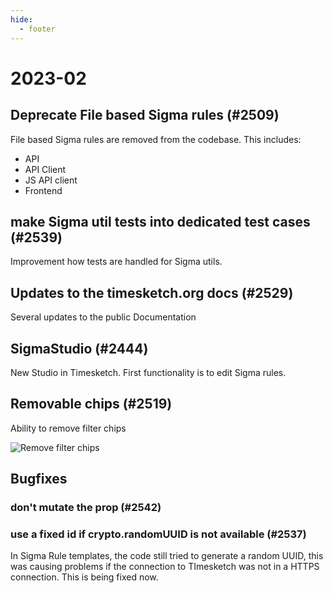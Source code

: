 ```yaml
---
hide:
  - footer
---
```

# 2023-02


## Deprecate File based Sigma rules (#2509)

File based Sigma rules are removed from the codebase. This includes:

* API
* API Client
* JS API client
* Frontend

## make Sigma util tests into dedicated test cases (#2539)

Improvement how tests are handled for Sigma utils.

## Updates to the timesketch.org docs (#2529)

Several updates to the public Documentation

## SigmaStudio (#2444)

New Studio in Timesketch. First functionality is to edit Sigma rules.

## Removable chips (#2519)

Ability to remove filter chips

![Remove filter chips](../assets/images/removable_chips_filter.png)

## Bugfixes

### don't mutate the prop (#2542)

### use a fixed id if crypto.randomUUID is not available (#2537)

In Sigma Rule templates, the code still tried to generate a random UUID, this was causing problems if the connection to TImesketch was not in a HTTPS connection. This is being fixed now.